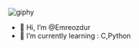 ![giphy](https://user-images.githubusercontent.com/101213607/157312599-beef0826-0a11-4e89-8e50-25c4af4530c5.gif)


- 👋 Hi, I’m @Emreozdur
- 🌱 I’m currently learning : C,Python
